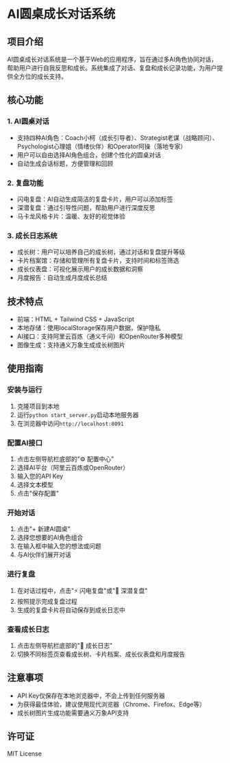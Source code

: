 # AI圆桌成长对话系统

## 项目介绍

AI圆桌成长对话系统是一个基于Web的应用程序，旨在通过多AI角色协同对话，帮助用户进行自我反思和成长。系统集成了对话、复盘和成长记录功能，为用户提供全方位的成长支持。

## 核心功能

### 1. AI圆桌对话
- 支持四种AI角色：Coach小柯（成长引导者）、Strategist老谋（战略顾问）、Psychologist心理姐（情绪伙伴）和Operator阿操（落地专家）
- 用户可以自由选择AI角色组合，创建个性化的圆桌对话
- 自动生成会话标题，方便管理和回顾

### 2. 复盘功能
- 闪电复盘：AI自动生成简洁的复盘卡片，用户可以添加标签
- 深潜复盘：通过引导性问题，帮助用户进行深度反思
- 马卡龙风格卡片：温暖、友好的视觉体验

### 3. 成长日志系统
- 成长树：用户可以培养自己的成长树，通过对话和复盘提升等级
- 卡片档案馆：存储和管理所有复盘卡片，支持时间和标签筛选
- 成长仪表盘：可视化展示用户的成长数据和洞察
- 月度报告：自动生成月度成长总结

## 技术特点

- 前端：HTML + Tailwind CSS + JavaScript
- 本地存储：使用localStorage保存用户数据，保护隐私
- AI接口：支持阿里云百炼（通义千问）和OpenRouter多种模型
- 图像生成：支持通义万象生成成长树图片

## 使用指南

### 安装与运行

1. 克隆项目到本地
2. 运行`python start_server.py`启动本地服务器
3. 在浏览器中访问`http://localhost:8091`

### 配置AI接口

1. 点击左侧导航栏底部的"⚙️ 配置中心"
2. 选择AI平台（阿里云百炼或OpenRouter）
3. 输入您的API Key
4. 选择文本模型
5. 点击"保存配置"

### 开始对话

1. 点击"+ 新建AI圆桌"
2. 选择您想要的AI角色组合
3. 在输入框中输入您的想法或问题
4. 与AI伙伴们展开对话

### 进行复盘

1. 在对话过程中，点击"⚡ 闪电复盘"或"🧠 深潜复盘"
2. 按照提示完成复盘过程
3. 生成的复盘卡片将自动保存到成长日志中

### 查看成长日志

1. 点击左侧导航栏底部的"📓 成长日志"
2. 切换不同标签页查看成长树、卡片档案、成长仪表盘和月度报告

## 注意事项

- API Key仅保存在本地浏览器中，不会上传到任何服务器
- 为获得最佳体验，建议使用现代浏览器（Chrome、Firefox、Edge等）
- 成长树图片生成功能需要通义万象API支持

## 许可证

MIT License